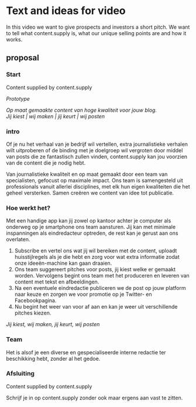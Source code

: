 # Text and ideas for video
In this video we want to give prospects and investors a short pitch. We want to tell what content.supply is, what our unique selling points are and how it works. 

## proposal

### Start
Content supplied by content.supply

*Prototype*

*Op maat gemaakte content van hoge kwaliteit voor jouw blog.*    
*Jij kiest | wij maken | jij keurt | wij posten*

### intro
Of je nu het verhaal van je bedrijf wil vertellen, extra journalistieke verhalen wilt uitproberen of de binding met je doelgroep wil vergroten door middel van posts die ze fantastisch zullen vinden, content.supply kan jou voorzien van de content die je nodig hebt.

Van journalistieke kwaliteit en op maat gemaakt door een team van specialisten, gefocust op maximale impact. Ons team is samengesteld uit professionals vanuit allerlei disciplines, met elk hun eigen kwaliteiten die het geheel versterken. Samen creëren we content van idee tot publicatie. 

### Hoe werkt het?
Met een handige app kan jij zowel op kantoor achter je computer als onderweg op je smartphone ons team aansturen. Jij kan met minimale inspanningen als eindredacteur optreden, de rest kan je gerust aan ons overlaten.

1. Subscribe en vertel ons wat jij wil bereiken met de content, uploadt huisstijlregels als je die hebt en zorg voor wat extra informatie zodat onze ideeën-machine kan gaan draaien.
2. Ons team suggereert pitches voor posts, jij kiest welke er gemaakt worden. Vervolgens begint ons team met het produceren en leveren van content met tekst en afbeeldingen. 
3. Na een eventuele eindredactie publiceren we de post op jouw platform naar keuze en zorgen we voor promotie op je Twitter- en Facebookpagina.
4. Nu begint het weer van voor af aan en kan je weer uit verschillende pitches kiezen.

*Jij kiest, wij maken, jij keurt, wij posten*

### Team

Het is alsof je een diverse en gespecialiseerde interne redactie ter beschikking hebt, zonder al het gedoe.

### Afsluiting
Content supplied by content.supply

Schrijf je in op content.supply zonder ook maar ergens aan vast te zitten.  